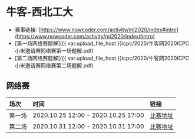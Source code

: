 # 牛客-西北工大

- 赛事链接: [https://www.nowcoder.com/activity/mi2020/index#intro](https://www.nowcoder.com/activity/mi2020/index#intro)
- [第一场网络赛题解]({{ var.upload_file_host }}icpc/2020/牛客网2020ICPC小米邀请赛网络赛第一场题解.pdf)
- [第二场网络赛题解]({{ var.upload_file_host }}icpc/2020/牛客网2020ICPC小米邀请赛网络赛第二场题解.pdf)

## 网络赛

| 场次 | 时间 | 链接 |
| :--- | :--- | :--- |
| 第一场 | 2020.10.25 12:00 - 2020.10.25 17:00 | [比赛地址](https://ac.nowcoder.com/acm/contest/7501) |
| 第二场 | 2020.10.31 12:00 - 2020.10.31 17:00 | [比赛地址](https://ac.nowcoder.com/acm/contest/7502) |
